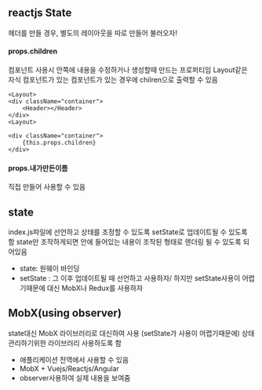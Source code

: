 ## reactjs State

헤더를 만들 경우, 별도의 레이아웃을 따로 만들어 불러오자!

#### props.children 
컴포넌트 사용시 안쪽에 내용을 수정하거나 생성할때 만드는 프로퍼티임
Layout같은 자식 컴포넌트가 있는 컴포넌트가 있는 경우에 chilren으로 출력할 수 있음

~~~
<Layout>
<div className="container">
	<Header></Header>
</div>
<Layout>
~~~

~~~
<div className="container">
	{this.props.children}
</div>
~~~

#### props.내가만든이름
직접 만들어 사용할 수 있음



## state

index.js파일에 선언하고 상태를 조정할 수 있도록 setState로 업데이트될 수 있도록 함
state만 조작하게되면 안에 들어있는 내용이 조작된 형태로 렌더링 될 수 있도록 되어있음

- state: 원웨이 바인딩
- setState : 그 이후 업데이트될 때 선언하고 사용하자/ 하지만 setState사용이 어렵기때문에 대신 MobX나 Redux를 사용하자

## MobX(using observer)
state대신 MobX 라이브러리로 대신하여 사용 (setState가 사용이 어렵기때문에) 상태관리하기위한 라이브러리 사용하도록 함 <br />

- 애플리케이션 전역에서 사용할 수 있음
- MobX + Vuejs/Reactjs/Angular
- observer사용하여 실제 내용을 보여줌

